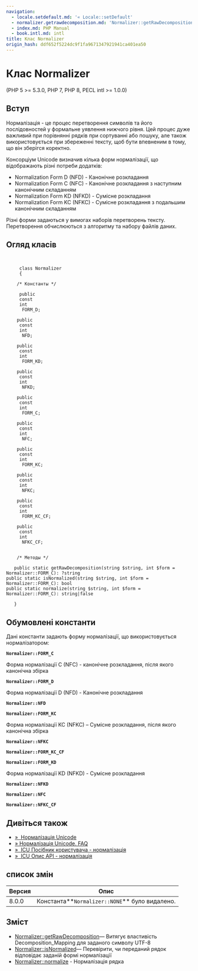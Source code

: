 ```yaml
---
navigation:
  - locale.setdefault.md: '« Locale::setDefault'
  - normalizer.getrawdecomposition.md: 'Normalizer::getRawDecomposition »'
  - index.md: PHP Manual
  - book.intl.md: intl
title: Клас Normalizer
origin_hash: ddf652f5224dc9f1fa9671347921941ca401ea50
---
```

# Клас Normalizer

(PHP 5 >= 5.3.0, PHP 7, PHP 8, PECL intl >= 1.0.0)

## Вступ

Нормалізація - це процес перетворення символів та його послідовностей у формальне уявлення нижчого рівня. Цей процес дуже важливий при порівнянні рядків при сортуванні або пошуку, але також використовується при збереженні тексту, щоб бути впевненим в тому, що він зберігся коректно.

Консорціум Unicode визначив кілька форм нормалізації, що відображають різні потреби додатків:

-   Normalization Form D (NFD) - Канонічне розкладання
-   Normalization Form C (NFC) - Канонічне розкладання з наступним канонічним складанням
-   Normalization Form KD (NFKD) - Сумісне розкладання
-   Normalization Form KC (NFKC) - Сумісне розкладання з подальшим канонічним складанням

Різні форми задаються у вимогах наборів перетворень тексту. Перетворення обчислюються з алгоритму та набору файлів даних.

## Огляд класів

```classsynopsis

    
     class Normalizer
     {

    /* Константы */
    
     public
     const
     int
      FORM_D;

    public
     const
     int
      NFD;

    public
     const
     int
      FORM_KD;

    public
     const
     int
      NFKD;

    public
     const
     int
      FORM_C;

    public
     const
     int
      NFC;

    public
     const
     int
      FORM_KC;

    public
     const
     int
      NFKC;

    public
     const
     int
      FORM_KC_CF;

    public
     const
     int
      NFKC_CF;


    /* Методы */
    
   public static getRawDecomposition(string $string, int $form = Normalizer::FORM_C): ?string
public static isNormalized(string $string, int $form = Normalizer::FORM_C): bool
public static normalize(string $string, int $form = Normalizer::FORM_C): string|false

   }
```

## Обумовлені константи

Дані константи задають форму нормалізації, що використовується нормалізатором:

**`Normalizer::FORM_C`**

Форма нормалізації C (NFC) - канонічне розкладання, після якого канонічна збірка

**`Normalizer::FORM_D`**

Форма нормалізації D (NFD) - Канонічне розкладання

**`Normalizer::NFD`**

**`Normalizer::FORM_KC`**

Форма нормалізації KC (NFKC) – Сумісне розкладання, після якого канонічна збірка

**`Normalizer::NFKC`**

**`Normalizer::FORM_KC_CF`**

**`Normalizer::FORM_KD`**

Форма нормалізації KD (NFKD) - Сумісне розкладання

**`Normalizer::NFKD`**

**`Normalizer::NFC`**

**`Normalizer::NFKC_CF`**

## Дивіться також

-   [»  Нормалізація Unicode](http://unicode.org/reports/tr15/)
-   [» Нормалізація Unicode. FAQ](http://unicode.org/faq/normalization.md)
-   [»  ICU Посібник користувача - нормалізація](https://unicode-org.github.io/icu/userguide/transforms/normalization/)
-   [»  ICU Опис API - нормалізація](https://unicode-org.github.io/icu-docs/apidoc/dev/icu4c/unorm_8h.md)

## список змін

| Версия | Опис |
| --- | --- |
| 8.0.0 | Константа\*\*`Normalizer::NONE`\*\* було видалено. |

## Зміст

-   [Normalizer::getRawDecomposition](normalizer.getrawdecomposition.md)— Витягує властивість Decomposition\_Mapping для заданого символу UTF-8
-   [Normalizer::isNormalized](normalizer.isnormalized.md)— Перевірити, чи переданий рядок відповідає заданій формі нормалізації
-   [Normalizer::normalize](normalizer.normalize.md) \- Нормалізація рядка
